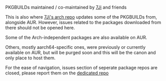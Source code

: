 PKGBUILDs maintained / co-maintained by [7Ji](https://github.com/7Ji) and friends 

This is also where [7Ji's arch repo](https://github.com/7Ji/archrepo) updates some of the PKGBUILDs from, alongside AUR. However, issues related to the packages downloaded from there should not be opened here.

Some of the Arch-independent packages are also available on AUR.

Others, mostly aarch64-specific ones, were previously or currently available on AUR, but will be purged soon and this will be the canon and only place to host them.

For the ease of navigation, issues section of seperate package repos are closed, please report them on the [dedicated repo](https://github.com/7Ji-PKGBUILDs/.meta/issues)
